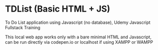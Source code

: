 # TDList (Basic HTML + JS)
To Do List application using Javascript (no database), Udemy Javascript Fullstack Training

This local web app works only with a bare minimal HTML and Javascript, can be run directly via codepen.io or localhost if using XAMPP or WAMPP
